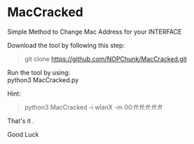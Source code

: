 # MacCracked
Simple Method to Change Mac Address for your INTERFACE  

Download the tool by following this step:  
> git clone https://github.com/NOPChunk/MacCracked.git

Run the tool by using:  
python3 MacCracked.py

Hint:  
> python3 MacCracked -i wlanX -m 00:ff:ff:ff:ff:ff

That's it .

Good Luck 
